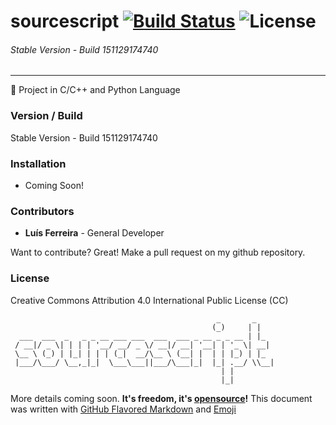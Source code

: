 # sourcescript [![Build Status](https://travis-ci.org/ljmf00/sourcescript.svg?branch=master)](https://travis-ci.org/ljmf00/sourcescript) ![License](https://img.shields.io/badge/License-CreativeCommons-lightgrey.svg)
###### Stable Version - Build 151129174740
------------------------------------------
:ghost: Project in C/C++ and Python Language

### Version / Build
Stable Version - Build 151129174740

### Installation
* Coming Soon!

### Contributors
 - **Luís Ferreira** - General Developer

Want to contribute? Great! Make a pull request on my github repository.

### License
Creative Commons Attribution 4.0 International Public License (CC)

```
                                              _       _
                                             (_)     | |
  ___  ___  _   _ _ __ ___ ___  ___  ___ _ __ _ _ __ | |_
 / __|/ _ \| | | | '__/ __/ _ \/ __|/ __| '__| | '_ \| __|
 \__ \ (_) | |_| | | | (_|  __/\__ \ (__| |  | | |_) | |_
 |___/\___/ \__,_|_|  \___\___||___/\___|_|  |_| .__/ \\__|
                                               | |
                                               |_|
```

More details coming soon. **It's freedom, it's [opensource](https://opensource.org/)!**
This document was written with [GitHub Flavored Markdown](https://guides.github.com/features/mastering-markdown/) and [Emoji](http://www.emoji-cheat-sheet.com/)

